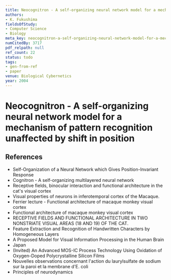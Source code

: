 ```yaml
---
title: Neocognitron - A self-organizing neural network model for a mechanism of pattern recognition unaffected by shift in position
authors:
- K. Fukushima
fieldsOfStudy:
- Computer Science
- Biology
meta_key: neocognitron-a-self-organizing-neural-network-model-for-a-mechanism-of-pattern-recognition-unaffected-by-shift-in-position
numCitedBy: 3717
pdf_relpath: null
ref_count: 22
status: todo
tags:
- gen-from-ref
- paper
venue: Biological Cybernetics
year: 2004
---
```


# Neocognitron - A self-organizing neural network model for a mechanism of pattern recognition unaffected by shift in position

## References

- Self-Organization of a Neural Network which Gives Position-Invariant Response
- Cognitron - A self-organizing multilayered neural network
- Receptive fields, binocular interaction and functional architecture in the cat's visual cortex
- Visual properties of neurons in inferotemporal cortex of the Macaque.
- Ferrier lecture - Functional architecture of macaque monkey visual cortex
- Functional architecture of macaque monkey visual cortex
- RECEPTIVE FIELDS AND FUNCTIONAL ARCHITECTURE IN TWO NONSTRIATE VISUAL AREAS (18 AND 19) OF THE CAT.
- Feature Extraction and Recognition of Handwritten Characters by Homogeneous Layers
- A Proposed Model for Visual Information Processing in the Human Brain
- Japan
- (Invited) An Advanced MOS-IC Process Technology Using Oxidation of Oxygen-Doped Polycrystalline Silicon Films
- Nouvelles observations concernant l'action du laurylsulfate de sodium sur la paroi et la membrane d'E. coli
- Principles of neurodynamics
